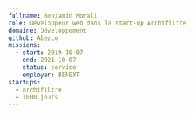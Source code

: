 ```yaml
---
fullname: Benjamin Morali
role: Développeur web dans la start-up Archifiltre
domaine: Développement
github: Alezco
missions:
  - start: 2019-10-07
    end: 2021-10-07
    status: service
    employer: BENEXT
startups:
  - archifiltre
  - 1000.jours
---
```

